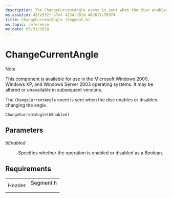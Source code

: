 ```yaml
---
description: The ChangeCurrentAngle event is sent when the disc enables or disables changing the angle.
ms.assetid: 432e532f-a7af-4134-b01d-46d617c76974
title: ChangeCurrentAngle (Segment.h)
ms.topic: reference
ms.date: 05/31/2018
---
```


# ChangeCurrentAngle

> [!Note]  
> This component is available for use in the Microsoft Windows 2000, Windows XP, and Windows Server 2003 operating systems. It may be altered or unavailable in subsequent versions.

 

The `ChangeCurrentAngle` event is sent when the disc enables or disables changing the angle.

``` syntax
ChangeCurrentAngle(bEnabled)
```

## Parameters

<dl> <dt>

<span id="bEnabled"></span><span id="benabled"></span><span id="BENABLED"></span>*bEnabled*
</dt> <dd>

Specifies whether the operation is enabled or disabled as a Boolean.

</dd> </dl>

## Requirements



|                   |                                                                                      |
|-------------------|--------------------------------------------------------------------------------------|
| Header<br/> | <dl> <dt>Segment.h</dt> </dl> |



 

 




